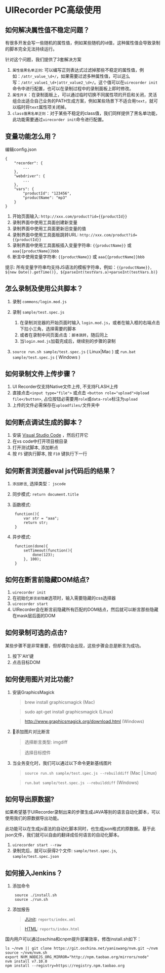 UIRecorder PC高级使用
============================

如何解决属性值不稳定问题？
-------------------

有很多开发会写一些随机的属性值，例如某些随机的id值，这种属性值会导致录制的脚本完全无法持续运行。

针对这个问题，我们提供了3套解决方案

1. `属性值黑名单正则`: 可以编写正则表达式过滤掉那些不稳定的属性值，例如：`/attr_value_\d+/`，如果需要过滤多种属性值，可以这么写：`/attr_value1_\d+|attr_value2_\d+/`。这个值可以在`uirecorder init`命令中进行配置，也可以在录制过程中的录制面板上即时修改。
2. `属性开关`：在录制面板上，可以通过临时切换不同属性项的开启和关闭，灵活组合出适合自己业务的PATH生成方案，例如某些场景下不适合用`text`，就可以临时将`text`属性项关闭掉。
3. `class值黑名单正则`：对于某些不稳定的class值，我们同样提供了黑名单功能，此功能需要通过`uirecorder init`命令进行配置。

变量功能怎么用？
-------------------

编辑config.json

    {
        "recorder": {
            ...
        },
        "webdriver": {
            ...
        },
        "vars": {
            "productId": "123456",
            "productName": "mp3"
        }
    }

1. 开始页面输入: `http://xxx.com/product?id={{productId}}`
2. 录制界面中使用工具面创建新变量
3. 录制界面中使用工具面更新旧变量的值
4. 录制界面中使用工具面板跳转URL: `http://xxx.com/product?id={{productId}}`
5. 录制界面中使用工具面板插入变量字符串: `{{productName}}` 或 `aaa{{productName}}bbb`
6. 断言中使用变量字符串: `{{productName}}` 或 `aaa{{productName}}bbb`

提示: 所有变量字符串均支持JS语法的模板字符串，例如：`{{productName}}, ${new Date().getTime()}, ${parseInt(testVars.a)+parseInt(testVars.b)}`

怎么录制及使用公共脚本？
-------------------

1. 录制 `commons/login.mod.js`
2. 录制 `sample/test.spec.js`

    1. 在录制浏览器的开始页面时输入 `login.mod.js`，或者在输入框的右端点击下拉小三角，选择需要的脚本
    2. 或者在录制中间页面点击：`脚本跳转`，随后同上
    3. 当`login.mod.js`加载完成后，继续别的步骤的录制

3. `source run.sh sample/test.spec.js` ( Linux|Mac ) 或 `run.bat sample/test.spec.js` ( Windows )

如何录制文件上传步骤？
-------------------

1. UI Recorder仅支持Native文件上传, 不支持FLASH上传
2. 直接点击`<input type="file">` 或点击 `<button role="upload">Upload file</button>`, 占位按钮必需要用`role`或`data-role`标注为`upload`
3. 上传的文件必需保存在`uploadfiles/`文件夹中

如何断点调试生成的脚本？
-------------------

1. 安装 [Visual Studio Code](https://code.visualstudio.com/) ，然后打开它
2. 在vs code中打开项目根目录
3. 打开测试脚本, 添加断点
4. 按 `F5` 键执行脚本, 按 `F10` 键执行下一行

如何断言浏览器eval js代码后的结果？
----------------

1. `添加断言`, 选择类型： `jscode`
2. 同步模式: `return document.title`
3. 函数模式:

        function(){
            var str = "aaa";
            return str;
        }

4. 异步模式:

        function(done){
            setTimeout(function(){
                done(123);
            }, 100);
        }

如何在断言前隐藏DOM结点?
----------------

1. `uirecorder init`
2. 在初始化`断言前隐藏`选项时，输入需要隐藏的css选择器
3. `uirecorder start`
4. UIRecorder会在断言前隐藏所有匹配的DOM结点，然后就可以断言那些隐藏在mask层后面的DOM

如何录制可选的点击?
----------------

某些步骤不是非常重要，但却偶尔会出现，这些步骤会总是断言为成功。

1. 按下'Alt'键
2. 点击目标DOM

如何使用图片对比功能?
----------------

1. 安装GraphicsMagick

    > brew install graphicsmagick (Mac)

    > sudo apt-get install graphicsmagick (Linux)

    > http://www.graphicsmagick.org/download.html (Windows)

2. 添加图片对比断言

    > 选择断言类型: imgdiff

    > 选择目标控件

3. 当业务变化时，我们可以通过以下命令更新基线图片

    > `source run.sh sample/test.spec.js --rebuilddiff` (Mac | Linux)

    > `run.bat sample/test.spec.js --rebuilddiff` (Windows)

如何导出原数据?
----------------

如果希望基于UIRecorder录制出来的步骤生成JAVA等别的语言自动化脚本，可以使用我们的原数据导出功能。

此功能可以在生成js语法的自动化脚本同时，也生成json格式的原数据。基于此json文件，我们就可以自由的翻译成任何语言的自动化脚本。

1. `uirecorder start --raw`
2. 录制完后，就可以获得2个文件: `sample/test.spec.js`, `sample/test.spec.json`

如何接入Jenkins？
----------------

1. 添加命令

        source ./install.sh
        source ./run.sh

2. 添加报告

    > [JUnit](https://wiki.jenkins-ci.org/display/JENKINS/JUnit+Plugin): `reports/index.xml`

    > [HTML](https://wiki.jenkins-ci.org/display/JENKINS/HTML+Publisher+Plugin): `reports/index.html`

国内用户可以通过oschina和cnpm提升部署效率，修改install.sh如下：

    ls ~/nvm || git clone https://git.oschina.net/yaniswang/nvm.git ~/nvm
    source ~/nvm/nvm.sh
    export NVM_NODEJS_ORG_MIRROR="http://npm.taobao.org/mirrors/node"
    nvm install v7.10.0
    npm install --registry=https://registry.npm.taobao.org
